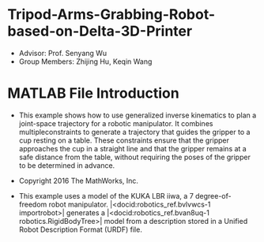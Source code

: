 # Tripod-Arms-Grabbing-Robot-based-on-Delta-3D-Printer

- Advisor: Prof. Senyang Wu
- Group Members: Zhijing Hu, Keqin Wang


# MATLAB File Introduction
- This example shows how to use generalized inverse kinematics to plan a joint-space trajectory for a robotic manipulator. It combines multipleconstraints to generate a trajectory 
that guides the gripper to a cup resting on a table. These constraints ensure that the gripper approaches the cup in a straight line and that the gripper remains at a safe
distance from the table, without requiring the poses of the gripper to be determined in advance.
 
- Copyright 2016 The MathWorks, Inc.

- This example uses a model of the KUKA LBR iiwa, a 7 degree-of-freedom robot manipulator. |<docid:robotics_ref.bvlvwcs-1 importrobot>| 
generates a |<docid:robotics_ref.bvan8uq-1 robotics.RigidBodyTree>| model from a description stored in a Unified Robot Description Format (URDF) file.
